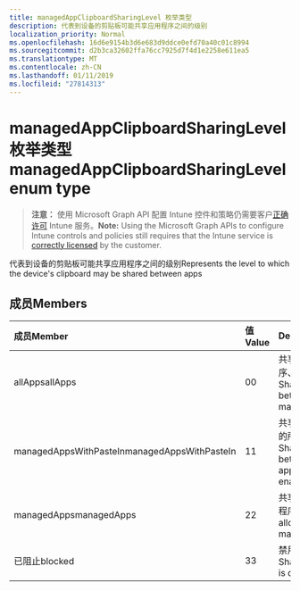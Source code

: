 ```yaml
---
title: managedAppClipboardSharingLevel 枚举类型
description: 代表到设备的剪贴板可能共享应用程序之间的级别
localization_priority: Normal
ms.openlocfilehash: 16d6e9154b3d6e683d9ddce0efd70a40c01c8994
ms.sourcegitcommit: d2b3ca32602ffa76cc7925d7f4d1e2258e611ea5
ms.translationtype: MT
ms.contentlocale: zh-CN
ms.lasthandoff: 01/11/2019
ms.locfileid: "27814313"
---
```

# <a name="managedappclipboardsharinglevel-enum-type"></a><span data-ttu-id="e1f9f-103">managedAppClipboardSharingLevel 枚举类型</span><span class="sxs-lookup"><span data-stu-id="e1f9f-103">managedAppClipboardSharingLevel enum type</span></span>

> <span data-ttu-id="e1f9f-104">**注意：** 使用 Microsoft Graph API 配置 Intune 控件和策略仍需要客户[正确许可](https://go.microsoft.com/fwlink/?linkid=839381) Intune 服务。</span><span class="sxs-lookup"><span data-stu-id="e1f9f-104">**Note:** Using the Microsoft Graph APIs to configure Intune controls and policies still requires that the Intune service is [correctly licensed](https://go.microsoft.com/fwlink/?linkid=839381) by the customer.</span></span>

<span data-ttu-id="e1f9f-105">代表到设备的剪贴板可能共享应用程序之间的级别</span><span class="sxs-lookup"><span data-stu-id="e1f9f-105">Represents the level to which the device's clipboard may be shared between apps</span></span>
## <a name="members"></a><span data-ttu-id="e1f9f-106">成员</span><span class="sxs-lookup"><span data-stu-id="e1f9f-106">Members</span></span>
|<span data-ttu-id="e1f9f-107">成员</span><span class="sxs-lookup"><span data-stu-id="e1f9f-107">Member</span></span>|<span data-ttu-id="e1f9f-108">值</span><span class="sxs-lookup"><span data-stu-id="e1f9f-108">Value</span></span>|<span data-ttu-id="e1f9f-109">Description</span><span class="sxs-lookup"><span data-stu-id="e1f9f-109">Description</span></span>|
|:---|:---|:---|
|<span data-ttu-id="e1f9f-110">allApps</span><span class="sxs-lookup"><span data-stu-id="e1f9f-110">allApps</span></span>|<span data-ttu-id="e1f9f-111">0</span><span class="sxs-lookup"><span data-stu-id="e1f9f-111">0</span></span>|<span data-ttu-id="e1f9f-112">共享之间所有的应用程序、 托管或不允许</span><span class="sxs-lookup"><span data-stu-id="e1f9f-112">Sharing is allowed between all apps, managed or not</span></span>|
|<span data-ttu-id="e1f9f-113">managedAppsWithPasteIn</span><span class="sxs-lookup"><span data-stu-id="e1f9f-113">managedAppsWithPasteIn</span></span>|<span data-ttu-id="e1f9f-114">1</span><span class="sxs-lookup"><span data-stu-id="e1f9f-114">1</span></span>|<span data-ttu-id="e1f9f-115">共享之间不允许与粘贴中的所有托管应用程序启用</span><span class="sxs-lookup"><span data-stu-id="e1f9f-115">Sharing is allowed between all managed apps with paste in enabled</span></span>|
|<span data-ttu-id="e1f9f-116">managedApps</span><span class="sxs-lookup"><span data-stu-id="e1f9f-116">managedApps</span></span>|<span data-ttu-id="e1f9f-117">2</span><span class="sxs-lookup"><span data-stu-id="e1f9f-117">2</span></span>|<span data-ttu-id="e1f9f-118">共享之间所有的托管应用程序不允许</span><span class="sxs-lookup"><span data-stu-id="e1f9f-118">Sharing is allowed between all managed apps</span></span>|
|<span data-ttu-id="e1f9f-119">已阻止</span><span class="sxs-lookup"><span data-stu-id="e1f9f-119">blocked</span></span>|<span data-ttu-id="e1f9f-120">3</span><span class="sxs-lookup"><span data-stu-id="e1f9f-120">3</span></span>|<span data-ttu-id="e1f9f-121">禁用应用程序之间共享</span><span class="sxs-lookup"><span data-stu-id="e1f9f-121">Sharing between apps is disabled</span></span>|



